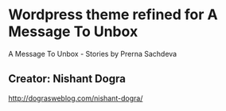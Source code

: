 # Wordpress theme refined for A Message To Unbox

A Message To Unbox -  Stories by Prerna Sachdeva

## Creator: Nishant Dogra
http://dograsweblog.com/nishant-dogra/

